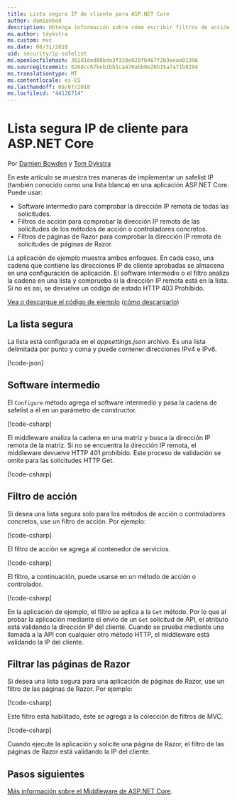 ```yaml
---
title: Lista segura IP de cliente para ASP.NET Core
author: damienbod
description: Obtenga información sobre cómo escribir filtros de acción o Middleware para validar las direcciones IP remotas con una lista de direcciones IP aprobadas.
ms.author: tdykstra
ms.custom: mvc
ms.date: 08/31/2018
uid: security/ip-safelist
ms.openlocfilehash: 362d1ded00bda3f328e029fb467f2b3eeaa01396
ms.sourcegitcommit: 8268cc67beb1bb1ca470abb0e28b15a7a71b8204
ms.translationtype: MT
ms.contentlocale: es-ES
ms.lasthandoff: 09/07/2018
ms.locfileid: "44126714"
---
```

# <a name="client-ip-safelist-for-aspnet-core"></a>Lista segura IP de cliente para ASP.NET Core

Por [Damien Bowden](https://twitter.com/damien_bod) y [Tom Dykstra](https://github.com/tdykstra)
 
En este artículo se muestra tres maneras de implementar un safelist IP (también conocido como una lista blanca) en una aplicación ASP.NET Core. Puede usar:

* Software intermedio para comprobar la dirección IP remota de todas las solicitudes.
* Filtros de acción para comprobar la dirección IP remota de las solicitudes de los métodos de acción o controladores concretos.
* Filtros de páginas de Razor para comprobar la dirección IP remota de solicitudes de páginas de Razor.

La aplicación de ejemplo muestra ambos enfoques. En cada caso, una cadena que contiene las direcciones IP de cliente aprobadas se almacena en una configuración de aplicación. El software intermedio o el filtro analiza la cadena en una lista y comprueba si la dirección IP remota está en la lista. Si no es así, se devuelve un código de estado HTTP 403 Prohibido.

[Vea o descargue el código de ejemplo](https://github.com/aspnet/Docs/tree/master/aspnetcore/security/ip-safelist/samples/2.x/ClientIpAspNetCore) ([cómo descargarlo](xref:tutorials/index#how-to-download-a-sample))

## <a name="the-safelist"></a>La lista segura

La lista está configurada en el *appsettings.json* archivo. Es una lista delimitada por punto y coma y puede contener direcciones IPv4 e IPv6.

[!code-json[](ip-safelist/samples/2.x/ClientIpAspNetCore/appsettings.json?highlight=2)]

## <a name="middleware"></a>Software intermedio

El `Configure` método agrega el software intermedio y pasa la cadena de safelist a él en un parámetro de constructor.

[!code-csharp[](ip-safelist/samples/2.x/ClientIpAspNetCore/Startup.cs?name=snippet_Configure&highlight=7)]

El middleware analiza la cadena en una matriz y busca la dirección IP remota de la matriz. Si no se encuentra la dirección IP remota, el middleware devuelve HTTP 401 prohibido. Este proceso de validación se omite para las solicitudes HTTP Get.

[!code-csharp[](ip-safelist/samples/2.x/ClientIpAspNetCore/AdminSafeListMiddleware.cs?name=snippet_ClassOnly)]

## <a name="action-filter"></a>Filtro de acción

Si desea una lista segura solo para los métodos de acción o controladores concretos, use un filtro de acción. Por ejemplo: 

[!code-csharp[](ip-safelist/samples/2.x/ClientIpAspNetCore/Filters/ClientIdCheckFilter.cs)]

El filtro de acción se agrega al contenedor de servicios.

[!code-csharp[](ip-safelist/samples/2.x/ClientIpAspNetCore/Startup.cs?name=snippet_ConfigureServices&highlight=3)]

El filtro, a continuación, puede usarse en un método de acción o controlador.

[!code-csharp[](ip-safelist/samples/2.x/ClientIpAspNetCore/Controllers/ValuesController.cs?name=snippet_Filter&highlight=1)]

En la aplicación de ejemplo, el filtro se aplica a la `Get` método. Por lo que al probar la aplicación mediante el envío de un `Get` solicitud de API, el atributo está validando la dirección IP del cliente. Cuando se prueba mediante una llamada a la API con cualquier otro método HTTP, el middleware está validando la IP del cliente.

## <a name="razor-pages-filter"></a>Filtrar las páginas de Razor 

Si desea una lista segura para una aplicación de páginas de Razor, use un filtro de las páginas de Razor. Por ejemplo: 

[!code-csharp[](ip-safelist/samples/2.x/ClientIpAspNetCore/Filters/ClientIdCheckPageFilter.cs)]

Este filtro está habilitado, éste se agrega a la colección de filtros de MVC.

[!code-csharp[](ip-safelist/samples/2.x/ClientIpAspNetCore/Startup.cs?name=snippet_ConfigureServices&highlight=7-9)]

Cuando ejecute la aplicación y solicite una página de Razor, el filtro de las páginas de Razor está validando la IP del cliente.

## <a name="next-steps"></a>Pasos siguientes

[Más información sobre el Middleware de ASP.NET Core](xref:fundamentals/middleware/index).
